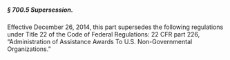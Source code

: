 ##### § 700.5 Supersession. #####

Effective December 26, 2014, this part supersedes the following regulations under Title 22 of the Code of Federal Regulations: 22 CFR part 226, “Administration of Assistance Awards To U.S. Non-Governmental Organizations.”